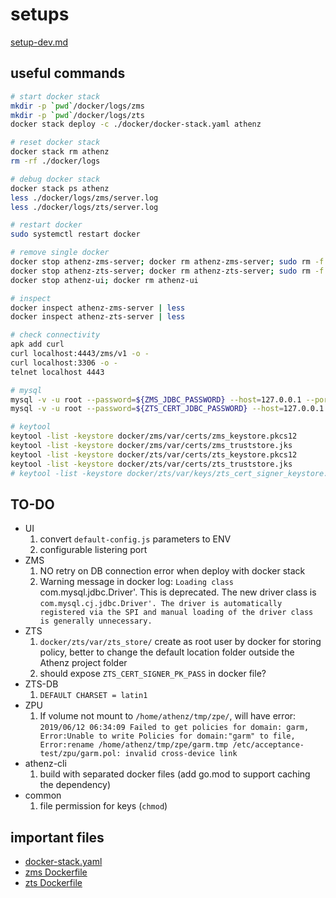 # setups

[setup-dev.md](./docs/setup-dev.md)

## useful commands

```bash
# start docker stack
mkdir -p `pwd`/docker/logs/zms
mkdir -p `pwd`/docker/logs/zts
docker stack deploy -c ./docker/docker-stack.yaml athenz

# reset docker stack
docker stack rm athenz
rm -rf ./docker/logs

# debug docker stack
docker stack ps athenz
less ./docker/logs/zms/server.log
less ./docker/logs/zts/server.log

# restart docker
sudo systemctl restart docker

# remove single docker
docker stop athenz-zms-server; docker rm athenz-zms-server; sudo rm -f ./docker/logs/zms/*
docker stop athenz-zts-server; docker rm athenz-zts-server; sudo rm -f ./docker/logs/zts/*
docker stop athenz-ui; docker rm athenz-ui

# inspect
docker inspect athenz-zms-server | less
docker inspect athenz-zts-server | less

# check connectivity
apk add curl
curl localhost:4443/zms/v1 -o -
curl localhost:3306 -o -
telnet localhost 4443

# mysql
mysql -v -u root --password=${ZMS_JDBC_PASSWORD} --host=127.0.0.1 --port=3306
mysql -v -u root --password=${ZTS_CERT_JDBC_PASSWORD} --host=127.0.0.1 --port=3307

# keytool
keytool -list -keystore docker/zms/var/certs/zms_keystore.pkcs12
keytool -list -keystore docker/zms/var/certs/zms_truststore.jks
keytool -list -keystore docker/zts/var/certs/zts_keystore.pkcs12
keytool -list -keystore docker/zts/var/certs/zts_truststore.jks
# keytool -list -keystore docker/zts/var/keys/zts_cert_signer_keystore.pkcs12
```
## TO-DO

-   UI
    1.  convert `default-config.js` parameters to ENV
    1.  configurable listering port
-   ZMS
    1.  NO retry on DB connection error when deploy with docker stack
    1.  Warning message in docker log: `Loading class `com.mysql.jdbc.Driver'. This is deprecated. The new driver class is `com.mysql.cj.jdbc.Driver'. The driver is automatically registered via the SPI and manual loading of the driver class is generally unnecessary.`
-   ZTS
    1.  `docker/zts/var/zts_store/` create as root user by docker for storing policy, better to change the default location folder outside the Athenz project folder
    2.  should expose `ZTS_CERT_SIGNER_PK_PASS`  in docker file?
-   ZTS-DB
    1.  `DEFAULT CHARSET = latin1`
-   ZPU
    1.  If volume not mount to `/home/athenz/tmp/zpe/`, will have error: `2019/06/12 06:34:09 Failed to get policies for domain: garm, Error:Unable to write Policies for domain:"garm" to file, Error:rename /home/athenz/tmp/zpe/garm.tmp /etc/acceptance-test/zpu/garm.pol: invalid cross-device link`
-   athenz-cli
    1.  build with separated docker files (add go.mod to support caching the dependency)
-   common
    1.  file permission for keys (`chmod`)

## important files
- [docker-stack.yaml](./docker-stack.yaml)
- [zms Dockerfile](./zms/Dockerfile)
- [zts Dockerfile](./zts/Dockerfile)
